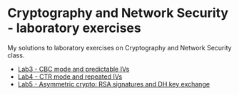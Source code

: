 # Cryptography and Network Security - laboratory exercises
My solutions to laboratory exercises on Cryptography and Network Security class.

- [Lab3 - CBC mode and predictable IVs](/lab3)
- [Lab4 - CTR mode and repeated IVs](/lab4)
- [Lab5 - Asymmetric crypto: RSA signatures and DH key exchange](/lab5)
